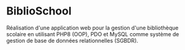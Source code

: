 # BiblioSchool
Réalisation d'une application web pour la gestion d'une bibliothèque scolaire en utilisant PHP8 (OOP), PDO et MySQL comme système de gestion de base de données relationnelles (SGBDR).
